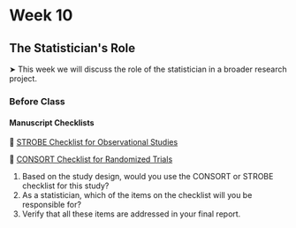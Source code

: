 # Week 10

##  The Statistician's Role

&#x27A4; This week we will discuss the role of the statistician in a broader research project.

### Before Class

#### Manuscript Checklists

📖 [STROBE Checklist for Observational Studies](https://www.equator-network.org/reporting-guidelines/strobe/)<br /> 
 
📖 [CONSORT Checklist for Randomized Trials](https://www.equator-network.org/reporting-guidelines/consort/) 

1. Based on the study design, would you use the CONSORT or STROBE checklist for this study?
1. As a statistician, which of the items on the checklist will you be responsible for?
1. Verify that all these items are addressed in your final report.